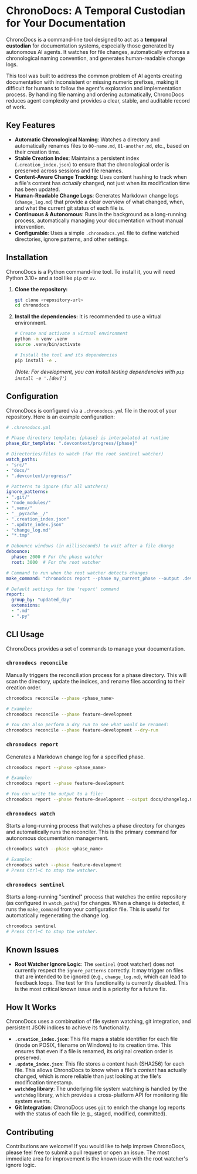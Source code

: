 # ChronoDocs: A Temporal Custodian for Your Documentation

ChronoDocs is a command-line tool designed to act as a **temporal custodian** for documentation systems, especially those generated by autonomous AI agents. It watches for file changes, automatically enforces a chronological naming convention, and generates human-readable change logs.

This tool was built to address the common problem of AI agents creating documentation with inconsistent or missing numeric prefixes, making it difficult for humans to follow the agent's exploration and implementation process. By handling file naming and ordering automatically, ChronoDocs reduces agent complexity and provides a clear, stable, and auditable record of work.

## Key Features

- **Automatic Chronological Naming**: Watches a directory and automatically renames files to `00-name.md`, `01-another.md`, etc., based on their creation time.
- **Stable Creation Index**: Maintains a persistent index (`.creation_index.json`) to ensure that the chronological order is preserved across sessions and file renames.
- **Content-Aware Change Tracking**: Uses content hashing to track when a file's content has *actually* changed, not just when its modification time has been updated.
- **Human-Readable Change Logs**: Generates Markdown change logs (`change_log.md`) that provide a clear overview of what changed, when, and what the current git status of each file is.
- **Continuous & Autonomous**: Runs in the background as a long-running process, automatically managing your documentation without manual intervention.
- **Configurable**: Uses a simple `.chronodocs.yml` file to define watched directories, ignore patterns, and other settings.

## Installation

ChronoDocs is a Python command-line tool. To install it, you will need Python 3.10+ and a tool like `pip` or `uv`.

1.  **Clone the repository:**
    ```bash
    git clone <repository-url>
    cd chronodocs
    ```

2.  **Install the dependencies:**
    It is recommended to use a virtual environment.

    ```bash
    # Create and activate a virtual environment
    python -m venv .venv
    source .venv/bin/activate

    # Install the tool and its dependencies
    pip install -e .
    ```
    *(Note: For development, you can install testing dependencies with `pip install -e '.[dev]'`)*

## Configuration

ChronoDocs is configured via a `.chronodocs.yml` file in the root of your repository. Here is an example configuration:

```yaml
# .chronodocs.yml

# Phase directory template; {phase} is interpolated at runtime
phase_dir_template: ".devcontext/progress/{phase}"

# Directories/files to watch (for the root sentinel watcher)
watch_paths:
- "src/"
- "docs/"
- ".devcontext/progress/"

# Patterns to ignore (for all watchers)
ignore_patterns:
- ".git/"
- "node_modules/"
- ".venv/"
- "__pycache__/"
- ".creation_index.json"
- ".update_index.json"
- "change_log.md"
- "*.tmp"

# Debounce windows (in milliseconds) to wait after a file change
debounce:
  phase: 2000 # For the phase watcher
  root: 3000  # For the root watcher

# Command to run when the root watcher detects changes
make_command: "chronodocs report --phase my_current_phase --output .devcontext/progress/my_current_phase/change_log.md"

# Default settings for the 'report' command
report:
  group_by: "updated_day"
  extensions:
  - ".md"
  - ".py"
```

## CLI Usage

ChronoDocs provides a set of commands to manage your documentation.

### `chronodocs reconcile`

Manually triggers the reconciliation process for a phase directory. This will scan the directory, update the indices, and rename files according to their creation order.

```bash
chronodocs reconcile --phase <phase_name>

# Example:
chronodocs reconcile --phase feature-development

# You can also perform a dry run to see what would be renamed:
chronodocs reconcile --phase feature-development --dry-run
```

### `chronodocs report`

Generates a Markdown change log for a specified phase.

```bash
chronodocs report --phase <phase_name>

# Example:
chronodocs report --phase feature-development

# You can write the output to a file:
chronodocs report --phase feature-development --output docs/changelog.md
```

### `chronodocs watch`

Starts a long-running process that watches a phase directory for changes and automatically runs the reconciler. This is the primary command for autonomous documentation management.

```bash
chronodocs watch --phase <phase_name>

# Example:
chronodocs watch --phase feature-development
# Press Ctrl+C to stop the watcher.
```

### `chronodocs sentinel`

Starts a long-running "sentinel" process that watches the entire repository (as configured in `watch_paths`) for changes. When a change is detected, it runs the `make_command` from your configuration file. This is useful for automatically regenerating the change log.

```bash
chronodocs sentinel
# Press Ctrl+C to stop the watcher.
```

## Known Issues

-   **Root Watcher Ignore Logic**: The `sentinel` (root watcher) does not currently respect the `ignore_patterns` correctly. It may trigger on files that are intended to be ignored (e.g., `change_log.md`), which can lead to feedback loops. The test for this functionality is currently disabled. This is the most critical known issue and is a priority for a future fix.

## How It Works

ChronoDocs uses a combination of file system watching, git integration, and persistent JSON indices to achieve its functionality.

-   **`.creation_index.json`**: This file maps a stable identifier for each file (inode on POSIX, filename on Windows) to its creation time. This ensures that even if a file is renamed, its original creation order is preserved.
-   **`.update_index.json`**: This file stores a content hash (SHA256) for each file. This allows ChronoDocs to know when a file's *content* has actually changed, which is more reliable than just looking at the file's modification timestamp.
-   **`watchdog` library**: The underlying file system watching is handled by the `watchdog` library, which provides a cross-platform API for monitoring file system events.
-   **Git Integration**: ChronoDocs uses `git` to enrich the change log reports with the status of each file (e.g., staged, modified, committed).

## Contributing

Contributions are welcome! If you would like to help improve ChronoDocs, please feel free to submit a pull request or open an issue. The most immediate area for improvement is the known issue with the root watcher's ignore logic.
